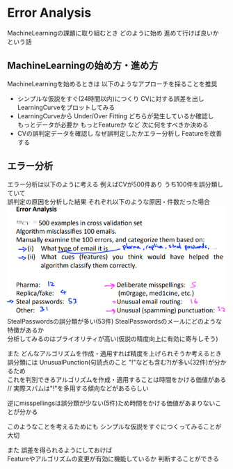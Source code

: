 # Error Analysis
MachineLearningの課題に取り組むとき どのように始め 進めて行けば良いか という話  

## MachineLearningの始め方・進め方
MachineLearningを始めるときは 以下のようなアプローチを採ることを推奨  
* シンプルな仮説をすぐ(24時間以内)につくり CVに対する誤差を出し  
  LearningCurveをプロットしてみる
* LearningCurveから Under/Over Fitting どちらが発生しているか確認し  
  もっとデータが必要か もっとFeatureか など 次に何をすべきか決める  
* CVの誤判定データを確認し なぜ誤判定したかエラー分析し Featureを改善する

## エラー分析
エラー分析は以下のように考える 例えばCVが500件あり うち100件を誤分類していて  
誤判定の原因を分析した結果 それぞれ以下のような原因・件数だった場合
<img src="../../img/06_08_error_analysis.png" >  
StealPasswordsの誤分類が多い(53件) StealPasswordsのメールにどのような特徴があるか  
分析してみるのはプライオリティが高い(仮説の精度向上に有効に寄与しそう)  

また どんなアルゴリズムを作成・適用すれば精度を上げられそうか考えるとき  
誤分類には UnusualPunction(句読点のこと "!"なども含む?)が多い(32件)が分かるため  
これを判別できるアルゴリズムを作成・適用することは時間をかける価値がある  
// 実際スパムは"!"を多用する傾向などがあるらしい  

逆にmisspellingsは誤分類が少ない(5件)ため時間をかける価値があまりないことが分かる  

このようなことを考えるためにも シンプルな仮説をすぐにつくってみることが大切  

また 誤差を得られるようにしておけば  
Featureやアルゴリズムの変更が有効に機能しているか 判断することができる  
